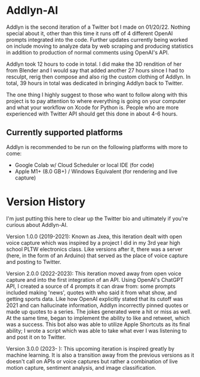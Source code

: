 # Addlyn-AI


Addlyn is the second iteration of a Twitter bot I made on 01/20/22. Nothing special about it, other than this time it runs off of 4 different OpenAI prompts integrated into the code. Further updates currently being worked on include moving to analyze data by web scraping and producing statistics in addition to production of normal comments using OpenAI's API.


Addlyn took 12 hours to code in total. I did make the 3D rendition of her from Blender and I would say that added another 27 hours since I had to resculpt, rerig then compose and also rig the custom clothing of Addlyn. In total, 39 hours in total was dedicated in bringing Addlyn back to Twitter.


The one thing I highly suggest to those who want to follow along with this project is to pay attention to where everything is going on your computer and what your workflow on Xcode for Python is. People who are more experienced with Twitter API should get this done in about 4-6 hours.

## Currently supported platforms 

Addlyn is recommended to be run on the following platforms with more to come: 
  - Google Colab w/ Cloud Scheduler or local IDE (for code)
  - Apple M1+ (8.0 GB+) / Windows Equivalent (for rendering and live capture)

# Version History 

I'm just putting this here to clear up the Twitter bio and ultimately if you're curious about Addlyn-AI.

Version 1.0.0 (2019-2021): Known as Jxea, this iteration dealt with open voice capture which was inspired by a project I did in my 3rd year high school PLTW electronics class. Like versions after it, there was a server (here, in the form of an Arduino) that served as the place of voice capture and posting to Twitter. 

Version 2.0.0 (2022-2023): This iteration moved away from open voice capture and into the first integration of an API. Using OpenAI's ChatGPT API, I created a source of 4 prompts it can draw from: some prompts included making 'news', quotes with who said it from what show, and getting sports data. Like how OpenAI explicitly stated that its cutoff was 2021 and can hallucinate information, Addlyn incorrectly pinned quotes or made up quotes to a series. The jokes generated were a hit or miss as well. At the same time, began to implement the ability to like and retweet, which was a success. This bot also was able to utilize Apple Shortcuts as its final ability; I wrote a script which was able to take what ever I was listening to and post it on to Twitter. 

Version 3.0.0 (2023- ): This upcoming iteration is inspired greatly by machine learning. It is also a transition away from the previous versions as it doesn't call on APIs or voice captures but rather a combination of live motion capture, sentiment analysis, and image classification. 







